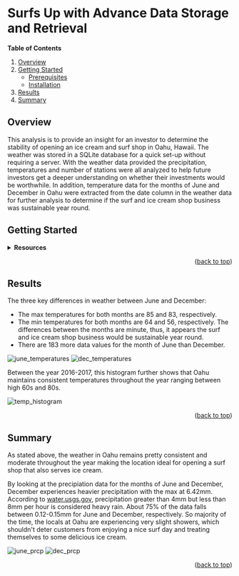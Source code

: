 # Surfs Up with Advance Data Storage and Retrieval

**Table of Contents**
  <ol>
    <li>
      <a href="#overview">Overview</a>
    </li>
    <li>
      <a href="#getting-started">Getting Started</a>
      <ul>
        <li><a href="#prerequisites">Prerequisites</a></li>
        <li><a href="#installation">Installation</a></li>
      </ul>
    </li>
    <li>
      <a href="#results">Results</a>
    </li>
    <li>
      <a href="#summary">Summary</a>
    </li>
  </ol>

## Overview
This analysis is to provide an insight for an investor to determine the stability of opening an ice cream and surf shop in Oahu, Hawaii. The weather was stored in a SQLite database for a quick set-up without requiring a server. With the weather data provided the precipitation, temperatures and number of stations were all analyzed to help future investors get a deeper understanding on whether their investments would be worthwhile.  In addition, temperature data for the months of June and December in Oahu were extracted from the date column in the weather data for further analysis to determine if the surf and ice cream shop business was sustainable year round.

## Getting Started
<details>
  <summary><b>Resources</b></summary>
  
- Data Sources: 
    - [climate_analysis.ipynb](https://github.com/junepwk/Surfs-Up-SQLite/blob/main/climate_analysis.ipynb)
    - [hawaii.sqlite](https://github.com/junepwk/Surfs-Up-SQLite/blob/main/hawaii.sqlite)
- Softwares: 
    - Jupyter Notebook 6.3.0
    - Python 3.7.10
- Libraries: 
    - Pandas
    - Numpy
    - Matplotlib
    - Datetime
    - Sqlalchemy
- Database:
    - SQLite
- Application: 
    - Flask
</details>

<p align="right">(<a href="#top">back to top</a>)</p>

## Results
The three key differences in weather between June and December:
- The max temperatures for both months are 85 and 83, respectively. 
- The min temperatures for both months are 64 and 56, respectively. The differences between the months are minute, thus, it appears the surf and ice cream shop business would be sustainable year round.
- There are 183 more data values for the month of June than December.

![june_temperatures](https://github.com/junepwk/surfs-up/blob/main/Resources/june_temperatures.png) ![dec_temperatures](https://github.com/junepwk/surfs-up/blob/main/Resources/dec_temperatures.png)

Between the year 2016-2017, this histogram further shows that Oahu maintains consistent temperatures throughout the year ranging between high 60s and 80s. 

![temp_histogram](https://github.com/junepwk/surfs-up/blob/main/Resources/temp_histogram.png)

<p align="right">(<a href="#top">back to top</a>)</p>

## Summary
As stated above, the weather in Oahu remains pretty consistent and moderate throughout the year making the location ideal for opening a surf shop that also serves ice cream. 

By looking at the precipiation data for the months of June and December, December experiences heavier precipitation with the max at 6.42mm.  According to [water.usgs.gov](https://water.usgs.gov/edu/activity-howmuchrain-metric.html#:~:text=Heavy%20rain%3A%20Greater%20than%204,than%2010%20mm%20per%20hour.), precipitation greater than 4mm but less than 8mm per hour is considered heavy rain. About 75% of the data falls between 0.12-0.15mm for June and December, respectively.  So majority of the time, the locals at Oahu are experiencing very slight showers, which shouldn't deter customers from enjoying a nice surf day and treating themselves to some delicious ice cream. 

![june_prcp](https://github.com/junepwk/surfs-up/blob/main/Resources/june_prcp.png)
![dec_prcp](https://github.com/junepwk/surfs-up/blob/main/Resources/dec_prcp.png)

<p align="right">(<a href="#top">back to top</a>)</p>

